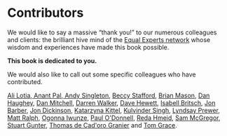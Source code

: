 # Contributors

We would like to say a massive “thank you!” to our numerous colleagues and clients: the brilliant hive mind of the [Equal Experts network](https://www.equalexperts.com/our-people/our-network/) whose wisdom and experiences have made this book possible.

**This book is dedicated to you.**

We would also like to call out some specific colleagues who have contributed.

[Ali Lotia](https://www.linkedin.com/in/lotia/),[ Anant Pal](https://www.linkedin.com/in/anantkpal/),[ Andy Singleton](https://www.linkedin.com/in/asinglet/), [Beccy Stafford](https://www.linkedin.com/in/rebecca-stafford-a83184a/), [Brian Mason](https://www.linkedin.com/in/brian-mason-3844534/), [Dan Haughey](https://www.linkedin.com/in/danhaughey/), [Dan Mitchell](https://www.linkedin.com/in/daniel-mitchell-b33b6b8/), [Darren Walker](https://www.linkedin.com/in/darrenwalkeruk/), [Dave Hewett](https://www.linkedin.com/in/dave-hewett-b97609/), [Isabell Britsch](https://www.linkedin.com/in/isabell-britsch/), [Jon Barber](https://www.linkedin.com/in/jonbarber/), [Jon Dickinson](https://www.linkedin.com/in/jondickinson/), [Katarzyna Kittel](https://www.linkedin.com/in/kasiakittel/), [Kulvinder Singh](https://www.linkedin.com/in/kulvinder-singh-86358a/), [Lyndsay Prewer](https://www.linkedin.com/in/lyndsp/), [Matt Ralph](https://www.linkedin.com/in/matt-ralph-217b5236/), [Ogonna Iwunze](https://www.linkedin.com/in/ogonnaiwunze/), [Paul O'Donnell](https://www.linkedin.com/in/podconsulting/), [Reda Hmeid](https://www.linkedin.com/in/redahmeid/), [Sam McGregor](https://www.linkedin.com/in/sammcgregor/), [Stuart Gunter](https://www.linkedin.com/in/stuartgunter/), [Thomas de Cad'oro Granier](https://www.linkedin.com/in/thomasgranier/) and [Tom Grace](https://www.linkedin.com/in/theothertom/).

